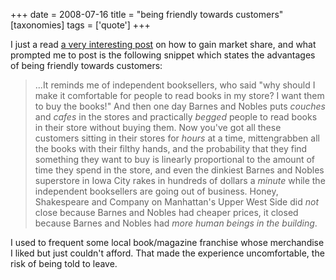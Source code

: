 +++
date = 2008-07-16
title = "being friendly towards customers"
[taxonomies]
tags = ['quote']
+++

I just a read [a very interesting post] on how to gain market share, and
what prompted me to post is the following snippet which states the
advantages of being friendly towards customers:

> ...It reminds me of independent booksellers, who said "why should I
> make it comfortable for people to read books in my store? I want them
> to buy the books!" And then one day Barnes and Nobles puts *couches*
> and *cafes* in the stores and practically *begged* people to read
> books in their store without buying them. Now you've got all these
> customers sitting in their stores for *hours* at a time, mittengrabben
> all the books with their filthy hands, and the probability that they
> find something they want to buy is linearly proportional to the amount
> of time they spend in the store, and even the dinkiest Barnes and
> Nobles superstore in Iowa City rakes in hundreds of dollars a *minute*
> while the independent booksellers are going out of business. Honey,
> Shakespeare and Company on Manhattan's Upper West Side did *not*
> close because Barnes and Nobles had cheaper prices, it closed because
> Barnes and Nobles had *more human beings in the building*.

I used to frequent some local book/magazine franchise whose merchandise
I liked but just couldn't afford. That made the experience
uncomfortable, the risk of being told to leave.

  [a very interesting post]: http://www.joelonsoftware.com/articles/fog0000000052.html
